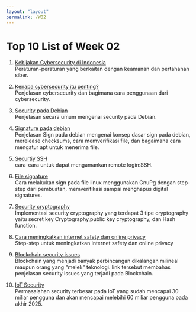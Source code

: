 ```yaml
---
layout: "layout"
permalink: /W02
---
```


# Top 10 List of Week 02

1. [Kebijakan Cybersecurity di Indonesia](https://aptika.kominfo.go.id/2016/03/kebijakan-keamanan-dan-pertahanan-siber/)<br>
Peraturan-peraturan yang berkaitan dengan keamanan dan pertahanan siber. 

2. [Kenapa cybersecurity itu penting?](https://www.simplilearn.com/cybersecurity-and-you-article)<br>
Penjelasan cybersecurity dan bagimana cara penggunaan dari cybersecurity.

3. [Security pada Debian](https://www.debian.org/security/)<br>
Penjelasan secara umum mengenai security pada Debian. 

4. [Signature pada debian](https://www.debian.org/doc/manuals/securing-debian-manual/deb-pack-sign.en.html)<br>
Penjelasan Sign pada debian mengenai konsep dasar sign pada debian, merelease checksums, cara memverifikasi file, dan bagaimana cara mengatur apt untuk menerima file.

5. [Securtiy SSH](https://debian-handbook.info/browse/stable/sect.remote-login.html#sect.ssh)<br>
cara-cara untuk dapat mengamankan remote login:SSH.

6. [File signature](https://www.thegeekstuff.com/2013/04/gnupg-digital-signatures/)<br>
Cara melakukan sign pada file linux menggunakan GnuPg dengan step-step dari pembuatan, memverifikasi sampai menghapus digital signatures.

7. [Security cryptography](https://www.thegeekstuff.com/2012/07/cryptography-basics/)<br>
Implementasi security cryptography yang terdapat 3 tipe cryptography yaitu secret key Cryptography,public key cryptography, dan Hash function.

8. [Cara meningkatkan internet safety dan online privacy](https://www.cgparker.com/internet-safety-tips/)<br>
Step-step untuk meningkatkan internet safety dan online privacy 

9. [Blockchain security issues](https://lifars.com/2019/12/top-5-blockchain-security-issues-in-2019/)<br>
Blockchain yang menjadi banyak perbincangan dikalangan milineal maupun orang yang "melek" teknologi. link tersebut membahas penjelasan security issues yang terjadi pada Blockchain.

10. [IoT Security](https://www.peerbits.com/blog/biggest-iot-security-challenges.html)<br>
Permasalahan security terbesar pada IoT yang sudah mencapai 30 miliar pengguna dan akan  mencapai melebihi 60 miliar pengguna pada akhir 2025.
